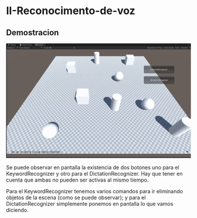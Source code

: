 # II-Reconocimento-de-voz

## Demostracion

![Foo](https://github.com/alu0101127163/II-Reconocimento-de-voz/blob/main/img/Ejecucion.gif)

Se puede observar en pantalla la existencia de dos botones uno para el KeywordRecognizer y otro para el DictationRecognizer. Hay que tener en cuenta que ambas no pueden ser activas al mismo tiempo.

Para el KeywordRecognizer tenemos varios comandos para ir eliminando objetos de la escena (como se puede observar); y para el DictationRecognizer simplemente ponemos en pantalla lo que vamos diciendo. 
